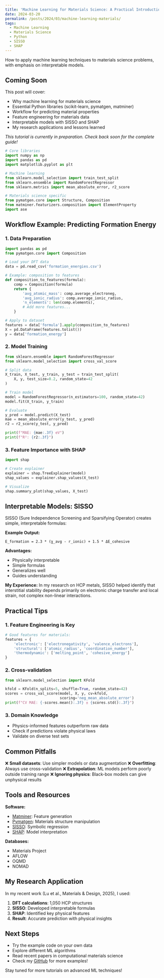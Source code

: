 ```yaml
---
title: 'Machine Learning for Materials Science: A Practical Introduction'
date: 2024-03-20
permalink: /posts/2024/03/machine-learning-materials/
tags:
  - Machine Learning
  - Materials Science
  - Python
  - SISSO
  - SHAP
---
```


How to apply machine learning techniques to materials science problems, with emphasis on interpretable models.

## Coming Soon

This post will cover:
- Why machine learning for materials science
- Essential Python libraries (scikit-learn, pymatgen, matminer)
- Workflow for predicting material properties
- Feature engineering for materials data
- Interpretable models with SISSO and SHAP
- My research applications and lessons learned

*This tutorial is currently in preparation. Check back soon for the complete guide!*

```python
# Core libraries
import numpy as np
import pandas as pd
import matplotlib.pyplot as plt

# Machine learning
from sklearn.model_selection import train_test_split
from sklearn.ensemble import RandomForestRegressor
from sklearn.metrics import mean_absolute_error, r2_score

# Materials science specific
from pymatgen.core import Structure, Composition
from matminer.featurizers.composition import ElementProperty
import ase
```

## Workflow Example: Predicting Formation Energy

### 1. Data Preparation

```python
import pandas as pd
from pymatgen.core import Composition

# Load your DFT data
data = pd.read_csv('formation_energies.csv')

# Example: composition to features
def composition_to_features(formula):
    comp = Composition(formula)
    return {
        'avg_atomic_mass': comp.average_electroneg,
        'avg_ionic_radius': comp.average_ionic_radius,
        'n_elements': len(comp.elements),
        # Add more features...
    }

# Apply to dataset
features = data['formula'].apply(composition_to_features)
X = pd.DataFrame(features.tolist())
y = data['formation_energy']
```

### 2. Model Training

```python
from sklearn.ensemble import RandomForestRegressor
from sklearn.model_selection import cross_val_score

# Split data
X_train, X_test, y_train, y_test = train_test_split(
    X, y, test_size=0.2, random_state=42
)

# Train model
model = RandomForestRegressor(n_estimators=100, random_state=42)
model.fit(X_train, y_train)

# Evaluate
y_pred = model.predict(X_test)
mae = mean_absolute_error(y_test, y_pred)
r2 = r2_score(y_test, y_pred)

print(f"MAE: {mae:.3f} eV")
print(f"R²: {r2:.3f}")
```

### 3. Feature Importance with SHAP

```python
import shap

# Create explainer
explainer = shap.TreeExplainer(model)
shap_values = explainer.shap_values(X_test)

# Visualize
shap.summary_plot(shap_values, X_test)
```

## Interpretable Models: SISSO

SISSO (Sure Independence Screening and Sparsifying Operator) creates simple, interpretable formulas:

**Example Output:**
```
E_formation = 2.3 * (χ_avg - r_ionic) + 1.5 * ΔE_cohesive
```

**Advantages:**
- Physically interpretable
- Simple formulas
- Generalizes well
- Guides understanding

**My Experience:** In my research on HCP metals, SISSO helped identify that interstitial stability depends primarily on electronic charge transfer and local strain, not complex non-linear interactions.

## Practical Tips

### 1. Feature Engineering is Key
```python
# Good features for materials:
features = {
    'electronic': ['electronegativity', 'valence_electrons'],
    'structural': ['atomic_radius', 'coordination_number'],
    'thermodynamic': ['melting_point', 'cohesive_energy']
}
```

### 2. Cross-validation
```python
from sklearn.model_selection import KFold

kfold = KFold(n_splits=5, shuffle=True, random_state=42)
scores = cross_val_score(model, X, y, cv=kfold, 
                         scoring='neg_mean_absolute_error')
print(f"CV MAE: {-scores.mean():.3f} ± {scores.std():.3f}")
```

### 3. Domain Knowledge
- Physics-informed features outperform raw data
- Check if predictions violate physical laws
- Validate on diverse test sets

## Common Pitfalls

❌ **Small datasets**: Use simpler models or data augmentation
❌ **Overfitting**: Always use cross-validation
❌ **Extrapolation**: ML models perform poorly outside training range
❌ **Ignoring physics**: Black-box models can give unphysical results

## Tools and Resources

**Software:**
- [Matminer](https://hackingmaterials.lbl.gov/matminer/): Feature generation
- [Pymatgen](https://pymatgen.org/): Materials structure manipulation
- [SISSO](https://github.com/rouyang2017/SISSO): Symbolic regression
- [SHAP](https://github.com/slundberg/shap): Model interpretation

**Databases:**
- Materials Project
- AFLOW
- OQMD
- NOMAD

## My Research Application

In my recent work (Lu et al., Materials & Design, 2025), I used:
1. **DFT calculations**: 1,050 HCP structures
2. **SISSO**: Developed interpretable formulas
3. **SHAP**: Identified key physical features
4. **Result**: Accurate prediction with physical insights

## Next Steps

- Try the example code on your own data
- Explore different ML algorithms
- Read recent papers in computational materials science
- Check my [GitHub](https://github.com/lgd-matlab) for more examples!

Stay tuned for more tutorials on advanced ML techniques!
